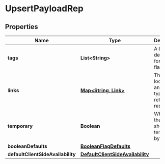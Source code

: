 

# UpsertPayloadRep


## Properties

| Name | Type | Description | Notes |
|------------ | ------------- | ------------- | -------------|
|**tags** | **List&lt;String&gt;** | A list of default tags for each flag |  |
|**links** | [**Map&lt;String, Link&gt;**](Link.md) | The location and content type of related resources |  [optional] |
|**temporary** | **Boolean** | Whether the flag should be temporary by default |  |
|**booleanDefaults** | [**BooleanFlagDefaults**](BooleanFlagDefaults.md) |  |  |
|**defaultClientSideAvailability** | [**DefaultClientSideAvailability**](DefaultClientSideAvailability.md) |  |  |



